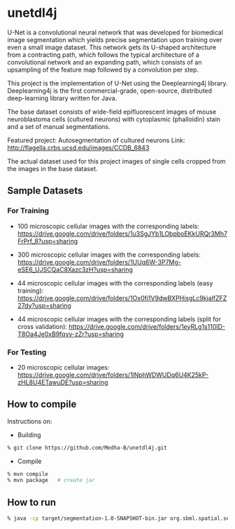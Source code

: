 # unetdl4j
U-Net is a convolutional neural network that was developed for biomedical image segmentation which yields precise segmentation upon training over even a small image dataset. This network gets its U-shaped architecture from a contracting path, which follows the typical architecture of a convolutional network and an expanding path, which consists of an upsampling of the feature map followed by a convolution per step.


This project is the implementation of U-Net using the Deeplearning4j library. Deeplearning4j is the first commercial-grade, open-source, distributed deep-learning library written for Java.


The base dataset consists of wide-field epifluorescent images of mouse neuroblastoma cells (cultured neurons) with cytoplasmic (phalloidin) stain and a set of manual segmentations.

Featured project: Autosegmentation of cultured neurons
Link: http://flagella.crbs.ucsd.edu/images/CCDB_6843

The actual dataset used for this project images of single cells cropped from the images in the base dataset.

## Sample Datasets

### For Training

- 100 microscopic cellular images with the corresponding labels: https://drive.google.com/drive/folders/1u3SgJYb1LObpboEKkURQr3Mh7FrPrf_8?usp=sharing

- 300 microscopic cellular images with the corresponding labels: https://drive.google.com/drive/folders/1UUq6W-3P7Mg-eSE6_UJSCQaC8Xazc3zH?usp=sharing

- 44 microscopic cellular images with the corresponding labels (easy training): https://drive.google.com/drive/folders/1Ox0fi1V9dwBXPHisgLc9kjaIfZFZ27dy?usp=sharing

 - 44 microscopic cellular images with the corresponding labels (split for cross validation): https://drive.google.com/drive/folders/1eyRLg1s110ID-T8Oa4Je0xB9fqyy-zZr?usp=sharing

### For Testing

 - 20 microscopic cellular images: https://drive.google.com/drive/folders/1lNphWDWUDq6U4K25kP-zHL8U4ETawuDE?usp=sharing


## How to compile
Instructions on:

- Building
```sh
% git clone https://github.com/Medha-B/unetdl4j.git
```
- Compile
```sh
% mvn compile
% mvn package   # create jar
```

## How to run
```sh
% java -cp target/segmentation-1.0-SNAPSHOT-bin.jar org.sbml.spatial.segmentation.TrainUnetModel
```
